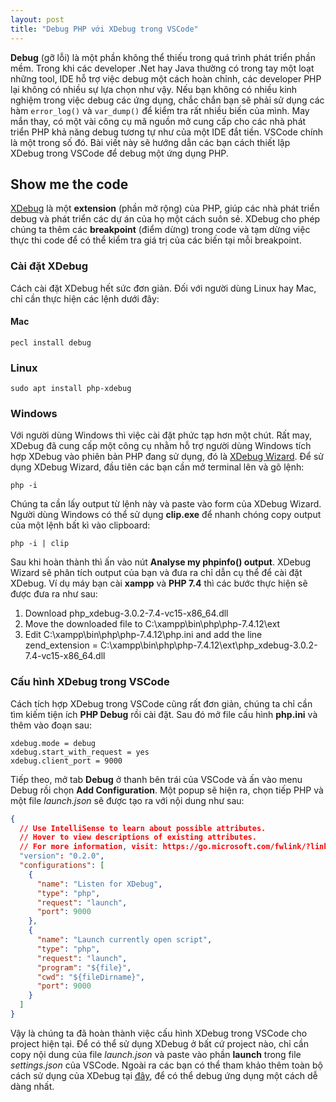 ```yaml
---
layout: post
title: "Debug PHP với XDebug trong VSCode"
---
```


**Debug** (gỡ lỗi) là một phần không thể thiếu trong quá trình phát triển phần mềm. Trong khi các developer .Net hay Java thường có trong tay một loạt những tool, IDE hỗ trợ việc debug một cách hoàn chỉnh, các developer PHP lại không có nhiều sự lựa chọn như vậy. Nếu bạn không có nhiều kinh nghiệm trong việc debug các ứng dụng, chắc chắn bạn sẽ phải sử dụng các hàm `error_log()` và `var_dump()` để kiểm tra rất nhiều biến của mình. May mắn thay, có một vài công cụ mã nguồn mở cung cấp cho các nhà phát triển PHP khả năng debug tương tự như của một IDE đắt tiền. VSCode chính là một trong số đó. Bài viết này sẽ hướng dẫn các bạn cách thiết lập XDebug trong VSCode để debug một ứng dụng PHP.

## Show me the code
[XDebug](https://xdebug.org/) là một **extension** (phần mở rộng) của PHP, giúp các nhà phát triển debug và phát triển các dự án của họ một cách suôn sẻ. XDebug cho phép chúng ta thêm các **breakpoint** (điểm dừng) trong code và tạm dừng việc thực thi code để có thể kiểm tra giá trị của các biến tại mỗi breakpoint. 

### Cài đặt XDebug
Cách cài đặt XDebug hết sức đơn giản. Đối với người dùng Linux hay Mac, chỉ cần thực hiện các lệnh dưới đây:

#### Mac
~~~shell
pecl install debug
~~~

### Linux
~~~shell
sudo apt install php-xdebug
~~~

### Windows
Với người dùng Windows thì việc cài đặt phức tạp hơn một chút. Rất may, XDebug đã cung cấp một công cụ nhằm hỗ trợ người dùng Windows tích hợp XDebug vào phiên bản PHP đang sử dụng, đó là [XDebug Wizard](https://xdebug.org/wizard). Để sử dụng XDebug Wizard, đầu tiên các bạn cần mở terminal lên và gõ lệnh:
~~~shell
php -i
~~~
Chúng ta cần lấy output từ lệnh này và paste vào form của XDebug Wizard. Người dùng Windows có thể sử dụng **clip.exe** để nhanh chóng copy output của một lệnh bất kì vào clipboard:
~~~shell
php -i | clip
~~~
Sau khi hoàn thành thì ấn vào nút **Analyse my phpinfo() output**. XDebug Wizard sẽ phân tích output của bạn và đưa ra chỉ dẫn cụ thể để cài đặt XDebug. Ví dụ máy bạn cài **xampp** và **PHP 7.4** thì các bước thực hiện sẽ được đưa ra như sau:

 1. Download php_xdebug-3.0.2-7.4-vc15-x86_64.dll
 2. Move the downloaded file to C:\xampp\bin\php\php-7.4.12\ext
 3. Edit C:\xampp\bin\php\php-7.4.12\php.ini and add the line
zend_extension = C:\xampp\bin\php\php-7.4.12\ext\php_xdebug-3.0.2-7.4-vc15-x86_64.dll

### Cấu hình XDebug trong VSCode
Cách tích hợp XDebug trong VSCode cũng rất đơn giản, chúng ta chỉ cần tìm kiếm tiện ích **PHP Debug** rồi cài đặt. Sau đó mở file cấu hình **php.ini** và thêm vào đoạn sau:
```
xdebug.mode = debug
xdebug.start_with_request = yes
xdebug.client_port = 9000
```
Tiếp theo, mở tab **Debug** ở thanh bên trái của VSCode và ấn vào menu Debug rồi chọn **Add Configuration**. Một popup sẽ hiện ra, chọn tiếp PHP và một file *launch.json* sẽ được tạo ra với nội dung như sau:
~~~json
{
  // Use IntelliSense to learn about possible attributes.
  // Hover to view descriptions of existing attributes.
  // For more information, visit: https://go.microsoft.com/fwlink/?linkid=830387
  "version": "0.2.0",
  "configurations": [
    {
      "name": "Listen for XDebug",
      "type": "php",
      "request": "launch",
      "port": 9000
    },
    {
      "name": "Launch currently open script",
      "type": "php",
      "request": "launch",
      "program": "${file}",
      "cwd": "${fileDirname}",
      "port": 9000
    }
  ]
}
~~~
Vậy là chúng ta đã hoàn thành việc cấu hình XDebug trong VSCode cho project hiện tại. Để có thể sử dụng XDebug ở bất cứ project nào, chỉ cần copy nội dung của file *launch.json* và paste vào phần **launch** trong file *settings.json* của VSCode. Ngoài ra các bạn có thể tham khảo thêm toàn bộ cách sử dụng của XDebug tại [đây](https://xdebug.org/docs/), để có thể debug ứng dụng một cách dễ dàng nhất.